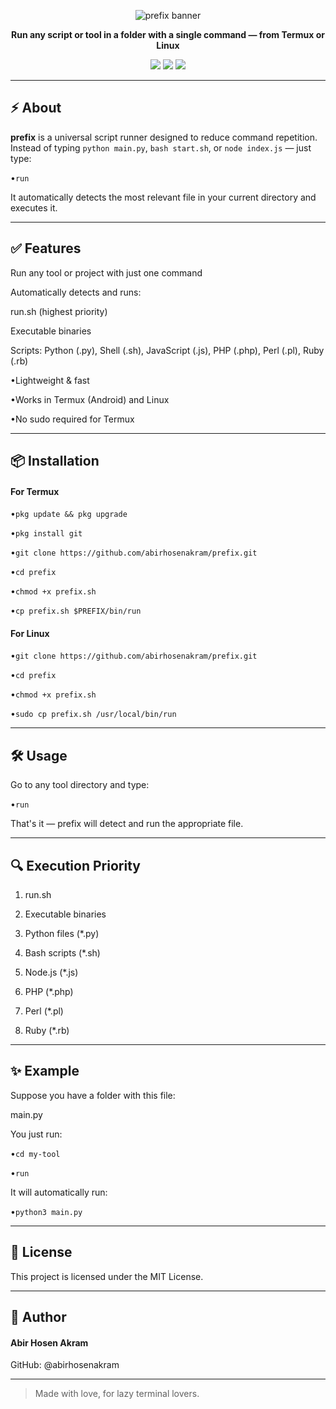 
<p align="center">
  <img src="https://capsule-render.vercel.app/api?type=waving&color=4CAF50&height=150&section=header&text=prefix&fontSize=50&fontColor=ffffff" alt="prefix banner"/>
</p>

<p align="center">
  <b>Run any script or tool in a folder with a single command — from Termux or Linux</b>
</p>

<p align="center">
  <a href="https://github.com/abirhosenakram/prefix"><img src="https://img.shields.io/github/stars/abirhosenakram/prefix?style=flat-square&color=yellow"/></a>
  <a href="https://github.com/abirhosenakram/prefix"><img src="https://img.shields.io/github/forks/abirhosenakram/prefix?style=flat-square&color=green"/></a>
  <a href="https://github.com/abirhosenakram/prefix/blob/main/LICENSE"><img src="https://img.shields.io/github/license/abirhosenakram/prefix?style=flat-square&color=blue"/></a>
</p>

---

## ⚡ About

**prefix** is a universal script runner designed to reduce command repetition.  
Instead of typing `python main.py`, `bash start.sh`, or `node index.js` — just type:

•```run```

It automatically detects the most relevant file in your current directory and executes it.


---

## ✅ Features

Run any tool or project with just one command

Automatically detects and runs:

run.sh (highest priority)

Executable binaries

Scripts: Python (.py), Shell (.sh), JavaScript (.js), PHP (.php), Perl (.pl), Ruby (.rb)


•Lightweight & fast

•Works in Termux (Android) and Linux

•No sudo required for Termux



---

## 📦 Installation

#### For Termux

•`pkg update && pkg upgrade`

•`pkg install git`

•`git clone https://github.com/abirhosenakram/prefix.git`

•`cd prefix`

•`chmod +x prefix.sh`

•`cp prefix.sh $PREFIX/bin/run`

#### For Linux

•`git clone https://github.com/abirhosenakram/prefix.git`

•`cd prefix`

•`chmod +x prefix.sh`

•`sudo cp prefix.sh /usr/local/bin/run`


---

## 🛠 Usage

Go to any tool directory and type:

•`run`

That's it — prefix will detect and run the appropriate file.


---

## 🔍 Execution Priority

1. run.sh


2. Executable binaries


3. Python files (*.py)


4. Bash scripts (*.sh)


5. Node.js (*.js)


6. PHP (*.php)


7. Perl (*.pl)


8. Ruby (*.rb)




---

## ✨ Example

Suppose you have a folder with this file:

main.py

You just run:

•`cd my-tool`

•`run`

It will automatically run:

•`python3 main.py`


---

## 📄 License

This project is licensed under the MIT License.


---

## 👤 Author

#### Abir Hosen Akram
GitHub: @abirhosenakram


---

> Made with love, for lazy terminal lovers.


